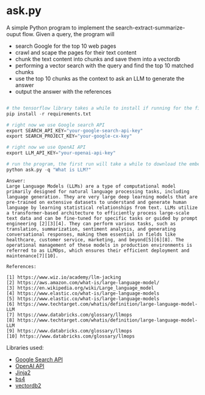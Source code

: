 # ask.py

A simple Python program to implement the search-extract-summarize-ouput flow. Given a query, the
program will

- search Google for the top 10 web pages
- crawl and scape the pages for their text content
- chunk the text content into chunks and save them into a vectordb
- performing a vector search with the query and find the top 10 matched chunks
- use the top 10 chunks as the context to ask an LLM to generate the answer
- output the answer with the references

```Python

# the tensorflow library takes a while to install if running for the first time
pip install -r requirements.txt

# right now we use Google search API
export SEARCH_API_KEY="your-google-search-api-key"
export SEARCH_PROJECT_KEY="your-google-cx-key"

# right now we use OpenAI API
export LLM_API_KEY="your-openai-api-key"

# run the program, the first run will take a while to download the embedding model
python ask.py -q "What is LLM?"
```

```text
Answer:
Large Language Models (LLMs) are a type of computational model primarily designed for natural language processing tasks, including language generation. They are very large deep learning models that are pre-trained on extensive datasets to understand and generate human language by learning statistical relationships from text. LLMs utilize a transformer-based architecture to efficiently process large-scale text data and can be fine-tuned for specific tasks or guided by prompt engineering [2][3][4]. They can perform various tasks, such as translation, summarization, sentiment analysis, and generating conversational responses, making them essential in fields like healthcare, customer service, marketing, and beyond[5][6][8]. The operational management of these models in production environments is referred to as LLMOps, which ensures their efficient deployment and maintenance[7][10].

References:

[1] https://www.wiz.io/academy/llm-jacking
[2] https://aws.amazon.com/what-is/large-language-model/
[3] https://en.wikipedia.org/wiki/Large_language_model
[4] https://www.elastic.co/what-is/large-language-models
[5] https://www.elastic.co/what-is/large-language-models
[6] https://www.techtarget.com/whatis/definition/large-language-model-LLM
[7] https://www.databricks.com/glossary/llmops
[8] https://www.techtarget.com/whatis/definition/large-language-model-LLM
[9] https://www.databricks.com/glossary/llmops
[10] https://www.databricks.com/glossary/llmops

```

Libraries used:

- [Google Search API](https://developers.google.com/custom-search/v1/overview)
- [OpenAI API](https://beta.openai.com/docs/api-reference/completions/create)
- [Jinja2](https://jinja.palletsprojects.com/en/3.0.x/)
- [bs4](https://www.crummy.com/software/BeautifulSoup/bs4/doc/)
- [vectordb2](https://github.com/kagisearch/vectordb)

```

```
